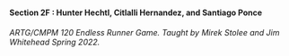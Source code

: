 #### Section 2F : Hunter Hechtl, Citlalli Hernandez, and Santiago Ponce
###### ARTG/CMPM 120 Endless Runner Game. Taught by Mirek Stolee and Jim Whitehead Spring 2022. 